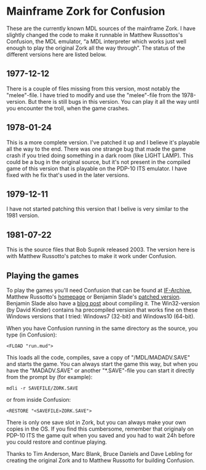 # Mainframe Zork for Confusion
These are the currently known MDL sources of the mainframe Zork. I have slightly changed the code to make it runnable in Matthew Russottos's 
Confusion, the MDL emulator, “a MDL interpreter which works just well enough to play the original Zork all the way through”. The status of the different
versions here are listed below.
## 1977-12-12
There is a couple of files missing from this version, most notably the "melee"-file. I have tried to modify and use the "melee"-file from the 1978-version. But there is still 
bugs in this version. You can play it all the way until you encounter the troll, when the game crashes.
## 1978-01-24
This is a more complete version. I've patched it up and I believe it's playable all the way to the end. There was one strange bug that made the game crash if you tried
doing something in a dark room (like LIGHT LAMP). This could be a bug in the original source, but it's not present in the compiled game of this version that is 
playable on the PDP-10 ITS emulator. I have fixed with he fix that's used in the later versions.
## 1979-12-11
I have not started patching this version that I belive is very similar to the 1981 version.
## 1981-07-22
This is the source files that Bob Supnik released 2003. The version here is with Matthew Russotto's patches to make it work under Confusion.
## Playing the games
To play the games you'll need Confusion that can be found at [IF-Archive](http://www.ifarchive.org/indexes/if-archive/programming/mdl/interpreters/confusion/), Matthew Russotto's
[homepage](http://www.russotto.net/git/mrussotto/confusion) or Benjamin Slade's [patched version](https://gitlab.com/emacsomancer/confusion-mdl). Benjamin Slade also have a
[blog post](https://babbagefiles.xyz/zork-confusion/) about compiling it. The Win32-version (by David Kinder) contains ha precompiled version that works fine on these Windows 
versions that I tried: Windows7 (32-bit) and Windows10 (64-bit).

When you have Confusion running in the same directory as the source, you type (in Confusion):
~~~
<FLOAD "run.mud">
~~~
This loads all the code, compiles, save a copy of "/MDL/MADADV.SAVE" and starts the game. You can always start the game this way, but when you have the "MADADV.SAVE" 
or another "*.SAVE"-file you can start it directly from the prompt by (for example):
~~~
mdli -r SAVEFILE/ZORK.SAVE
~~~
or from inside Confusion:
~~~
<RESTORE "<SAVEFILE>ZORK.SAVE">
~~~
There is only one save slot in Zork, but you can always make your own copies in the OS. If you find this cumbersome, remember that originaly on PDP-10 ITS the game quit 
when you saved and you had to wait 24h before you could restore and continue playing.

Thanks to Tim Anderson, Marc Blank, Bruce Daniels and Dave Lebling for creating the original Zork and to Matthew Russotto for building Confusion. 
